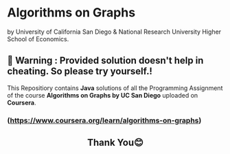 #                                          Algorithms on Graphs
by University of California San Diego & National Research University Higher School of Economics.
## 🛑 Warning : Provided solution doesn't help in cheating. So please try yourself.!  
This Repositiory contains **Java** solutions of all the Programming Assignment of the course **Algorithms on Graphs by UC San Diego** uploaded on **Coursera**.
### (https://www.coursera.org/learn/algorithms-on-graphs)

## <p align="center"> **Thank You😊**</p>
